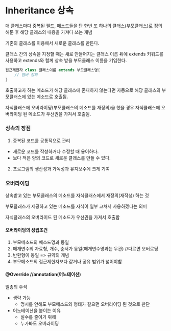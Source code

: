 # Inheritance 상속

매 클래스마다 중복된 필드, 
메소드들을 단 한번 또 하나의 클래스(부모클래스)로 정의해둔 후 해당 클래스의 내용을 가져다 쓰는 개념

기존의 클래스를 이용해서 새로운 클래스를 만든다.



클래스 간의 상속을 지정할 때는 새로 만들어지는 클래스 이름 뒤에 extends 키워드를 사용하고
extends와 함께 상속 받을 부모클래스 이름을 기입한다.

```java
접근제한자 class 클래스이름 extends 부모클래스명{
	// 멤버 정의
}
```



호출하고자 하는 메소드가 해당 클래스에 존재하지 않는다면 
자동으로 해당 클래스의 부모클래스에 있는 메소드로 호출됨.



자식클래스에 오버라이딩(부모클래스의 메소드를 재정의)을 했을 경우
자식클래스에 오버라이딩 된 메소드가 우선권을 가져서 호출됨.



### 상속의 장점

1.  중복된 코드를 공통적으로 관리
   - 새로운 코드를 작성하거나 수정할 때 용이하다.
   - 보다 적은 양의 코드로 새로운 클래스를 만들 수 있다.
2.  프로그램의 생산성과 가독성과 유지보수에 크게 기여





### 오버라이딩

상속받고 있는 부모클래스의 메소드를 자식클래스에서 재정의(재작성) 하는 것

부모클래스가 제공하고 있는 메소드를 자식이 일부 고쳐서 사용하겠다는 의미

자식클래스의 오버라이드 된 메소드가 우선권을 가져서 호출함



#### 오버라이딩의 성립조건

1. 부모메소드의 메소드명과 동일
2. 매개변수의 자료형, 개수, 순서가 동일(매개변수명과는 무관) //다르면 오버로딩
3. 반환형이 동일 => 규약의 개념
4. 부모메소드의 접근제한자보다 같거나 공유 범위가 넓어야함



#### @Override //annotation(어노테이션)

일종의 주석

- 생략 가능
  - 명시를 안해도 부모메소드와 형태가 같으면 오버라이딩 된 것으로 판단
- 어노테이션을 붙이는 이유
  - 실수를 줄이기 위해
  - 누가봐도 오버라이딩




